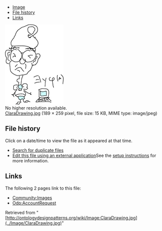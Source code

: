 * [Image](../Image/ClaraDrawing.jpg#file)
* [File history](../Image/ClaraDrawing.jpg#filehistory)
* [Links](../Image/ClaraDrawing.jpg#filelinks)

[![Image:ClaraDrawing.jpg](../images/c/cc/ClaraDrawing.jpg)](../images/c/cc/ClaraDrawing.jpg)  
No higher resolution available.  
[ClaraDrawing.jpg](../images/c/cc/ClaraDrawing.jpg)‎ (189 × 259 pixel, file size: 15 KB, MIME type: image/jpeg)

## File history

Click on a date/time to view the file as it appeared at that time.



  
* [Search for duplicate files](http://ontologydesignpatterns.org/wiki/Special:FileDuplicateSearch/ClaraDrawing.jpg "Special:FileDuplicateSearch/ClaraDrawing.jpg")
* [Edit this file using an external application](http://ontologydesignpatterns.org/wiki/index.php?title=Image:ClaraDrawing.jpg&action=edit&externaledit=true&mode=file "Image:ClaraDrawing.jpg")See the [setup instructions](http://www.mediawiki.org/wiki/Manual:External_editors "http://www.mediawiki.org/wiki/Manual:External_editors") for more information.

## Links



The following 2 pages link to this file:


* [Community:Images](../Community/Images "Community:Images")
* [Odp:AccountRequest](../Odp/AccountRequest "Odp:AccountRequest")


Retrieved from "[http://ontologydesignpatterns.org/wiki/Image:ClaraDrawing.jpg](../Image/ClaraDrawing.jpg)"